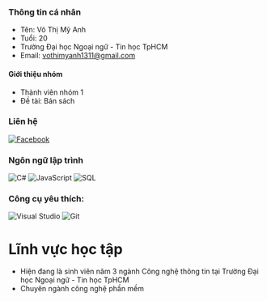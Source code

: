 ### Thông tin cá nhân
- Tên: Võ Thị Mỹ Anh
- Tuổi: 20
-  Trường Đại học Ngoại ngữ - Tin học TpHCM
- Email: vothimyanh1311@gmail.com
#### Giới thiệu nhóm
- Thành viên nhóm 1
- Đề tài: Bán sách
### Liên hệ
[![Facebook](https://img.shields.io/badge/Facebook-%231877F2.svg?style=for-the-badge&logo=Facebook&logoColor=white)](https://www.facebook.com/myanh040404040404?mibextid=LQQJ4d)
### Ngôn ngữ lập trình
![C#](https://img.shields.io/badge/C%23-239120?style=for-the-badge&logo=c-sharp&logoColor=white)
![JavaScript](https://img.shields.io/badge/JavaScript-F7DF1E?style=for-the-badge&logo=javascript&logoColor=black)
![SQL](https://img.shields.io/badge/SQL-4479A1?style=for-the-badge&logo=sql&logoColor=white)

### Công cụ yêu thích:
![Visual Studio](https://img.shields.io/badge/Visual_Studio-5C2D91?style=for-the-badge&logo=visual%20studio&logoColor=white)
![Git](https://img.shields.io/badge/Git-F05032?style=for-the-badge&logo=git&logoColor=white)

# Lĩnh vực học tập
- Hiện đang là sinh viên năm 3 ngành Công nghệ thông tin tại Trường Đại học Ngoại ngữ - Tin học TpHCM
- Chuyên ngành công nghệ phần mềm
